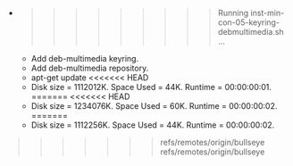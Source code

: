 * >>>>>>>>> Running inst-min-con-05-keyring-debmultimedia.sh ...
  * Add deb-multimedia keyring.
  * Add deb-multimedia repository.
  * apt-get update
<<<<<<< HEAD
  * Disk size = 1112012K. Space Used = 44K. Runtime = 00:00:00:01.
=======
<<<<<<< HEAD
  * Disk size = 1234076K. Space Used = 60K. Runtime = 00:00:00:02.
=======
  * Disk size = 1112256K. Space Used = 44K. Runtime = 00:00:00:02.
>>>>>>> refs/remotes/origin/bullseye
>>>>>>> refs/remotes/origin/bullseye
